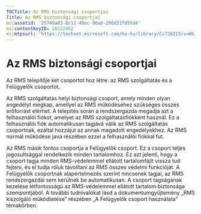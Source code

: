 ```yaml
---
TOCTitle: Az RMS biztonsági csoportjai
Title: Az RMS biztonsági csoportjai
ms:assetid: '25749a83-8c12-48ec-96ad-296d31fd55d4'
ms:contentKeyID: 18122452
ms:mtpsurl: 'https://technet.microsoft.com/hu-hu/library/Cc720215(v=WS.10)'
---
```


Az RMS biztonsági csoportjai
============================

Az RMS telepítője két csoportot hoz létre: az RMS szolgáltatás és a Felügyelők csoportot.

Az RMS szolgáltatás helyi biztonsági csoport, amely minden olyan engedélyt megkap, amellyel az RMS működéséhez szükséges összes erőforrást elérhet. A telepítés során a rendszergazda megadja azt a felhasználói fiókot, amelyet az RMS szolgáltatásfiókként használ. Ez a felhasználói fiók automatikusan tagjává válik az RMS szolgáltatás csoportnak, ezáltal hozzájut az annak megadott engedélyekhez. Az RMS normál működése java részében ezzel a felhasználói fiókkal fut.

Az RMS másik fontos csoportja a Felügyelők csoport. Ez a csoport teljes jogosultsággal rendelkezik minden tartalomhoz. Ez azt jelenti, hogy a csoport tagja minden RMS-védelemmel ellátott tartalomfájlt vissza tud fejteni, és el tudja róluk távolítani az RMS összes védelmi funkcióját. A Felügyelők csoportnak alapértelmezés szerint nincsenek tagjai, az RMS rendszergazdái sem kerülnek be automatikusan. A csoport tagságának kezelése létfontosságú az RMS-védelemmel ellátott tartalom biztonsága szempontjából. A további tudnivalókat lásd a dokumentumgyűjtemény „RMS kiszolgáló működtetése” részében „A Felügyelők csoport használata” témakörben.
